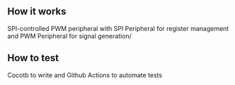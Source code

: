 <!---

This file is used to generate your project datasheet. Please fill in the information below and delete any unused
sections.

You can also include images in this folder and reference them in the markdown. Each image must be less than
512 kb in size, and the combined size of all images must be less than 1 MB.
-->

## How it works

SPI-controlled PWM peripheral with SPI Peripheral for register management and PWM Peripheral for signal generation/

## How to test

Cocotb to write and Github Actions to automate tests

